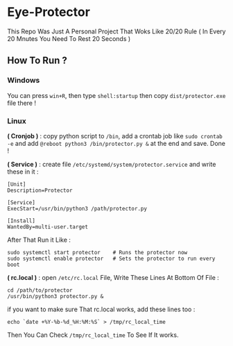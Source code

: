 # Eye-Protector

This Repo Was Just A Personal Project That Woks Like 20/20 Rule ( In Every 20 Mnutes You Need To Rest 20 Seconds )

## How To Run ?

### Windows

You can press `win+R`, then type `shell:startup` then copy `dist/protector.exe` file there !

### Linux

**( Cronjob )** : copy python script to `/bin`, add a crontab job like `sudo crontab -e` and add `@reboot python3 /bin/protector.py &` at the end and save. Done !

**( Service )** : create file `/etc/systemd/system/protector.service` and write these in it :

```
[Unit]
Description=Protector

[Service]
ExecStart=/usr/bin/python3 /path/protector.py

[Install]
WantedBy=multi-user.target
```

After That Run it Like :

```
sudo systemctl start protector    # Runs the protector now
sudo systemctl enable protector   # Sets the protector to run every boot
```

**( rc.local )** : open `/etc/rc.local` File, Write These Lines At Bottom Of File :

```
cd /path/to/protector
/usr/bin/python3 protector.py &
```

if you want to make sure That rc.local works, add these lines too :

```
echo `date +%Y-%b-%d_%H:%M:%S` > /tmp/rc_local_time
```

Then You Can Check `/tmp/rc_local_time` To See If It works.
